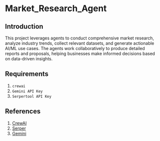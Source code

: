 # Market_Research_Agent
## Introduction
This project leverages agents to conduct comprehensive market research, analyze industry trends, collect relevant datasets, and generate actionable AI/ML use cases. The agents work collaboratively to produce detailed reports and proposals, helping businesses make informed decisions based on data-driven insights.

## Requirements
1. `crewai`
2. `Gemini API Key`
3. `Serpertool API Key`


## References
1. [CrewAI](https://crewai.com)
2. [Serper](https://Serper.dev)
3. [Gemini](https://aistudio.google.com)